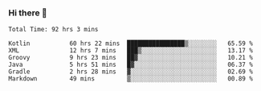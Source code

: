 ### Hi there 👋

<!--START_SECTION:waka-->

```text
Total Time: 92 hrs 3 mins

Kotlin           60 hrs 22 mins  ████████████████▒░░░░░░░░   65.59 %
XML              12 hrs 7 mins   ███▒░░░░░░░░░░░░░░░░░░░░░   13.17 %
Groovy           9 hrs 23 mins   ██▓░░░░░░░░░░░░░░░░░░░░░░   10.21 %
Java             5 hrs 51 mins   █▓░░░░░░░░░░░░░░░░░░░░░░░   06.37 %
Gradle           2 hrs 28 mins   ▓░░░░░░░░░░░░░░░░░░░░░░░░   02.69 %
Markdown         49 mins         ▒░░░░░░░░░░░░░░░░░░░░░░░░   00.89 %
```

<!--END_SECTION:waka-->

<!--
**AndroidLion48/AndroidLion48** is a ✨ _special_ ✨ repository because its `README.md` (this file) appears on your GitHub profile.

Here are some ideas to get you started:

- 🔭 I’m currently working on becoming a full time professional software developer for Android Mobile Applications
- 🌱 I’m currently learning Kotlin, Jetpack Compose, and Android Studio.
- 👯 I’m looking to collaborate on Mobile Applications
- 🤔 I’m looking for help with career advancement.
- 💬 Ask me about my journey in entering the Software Development Industry
- 📫 How to reach me: Here
- 😄 Pronouns: Him
- ⚡ Fun fact: Something
-->
